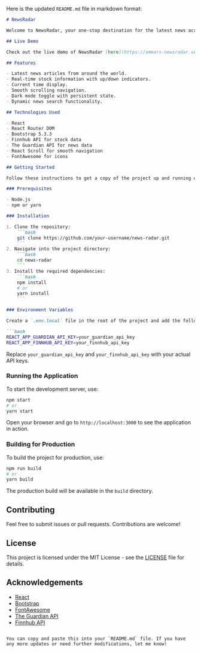 Here is the updated `README.md` file in markdown format:

```markdown
# NewsRadar

Welcome to NewsRadar, your one-stop destination for the latest news across the globe. This React-based web application provides up-to-date news and real-time stock information.

## Live Demo

Check out the live demo of NewsRadar [here](https://ammars-newsradar.vercel.app).

## Features

- Latest news articles from around the world.
- Real-time stock information with up/down indicators.
- Current time display.
- Smooth scrolling navigation.
- Dark mode toggle with persistent state.
- Dynamic news search functionality.

## Technologies Used

- React
- React Router DOM
- Bootstrap 5.3.3
- Finnhub API for stock data
- The Guardian API for news data
- React Scroll for smooth navigation
- FontAwesome for icons

## Getting Started

Follow these instructions to get a copy of the project up and running on your local machine for development and testing purposes.

### Prerequisites

- Node.js
- npm or yarn

### Installation

1. Clone the repository:
    ```bash
    git clone https://github.com/your-username/news-radar.git
    ```
2. Navigate into the project directory:
    ```bash
    cd news-radar
    ```
3. Install the required dependencies:
    ```bash
    npm install
    # or
    yarn install
    ```

### Environment Variables

Create a `.env.local` file in the root of the project and add the following environment variables:

```bash
REACT_APP_GUARDIAN_API_KEY=your_guardian_api_key
REACT_APP_FINNHUB_API_KEY=your_finnhub_api_key
```

Replace `your_guardian_api_key` and `your_finnhub_api_key` with your actual API keys.

### Running the Application

To start the development server, use:

```bash
npm start
# or
yarn start
```

Open your browser and go to `http://localhost:3000` to see the application in action.

### Building for Production

To build the project for production, use:

```bash
npm run build
# or
yarn build
```

The production build will be available in the `build` directory.

## Contributing

Feel free to submit issues or pull requests. Contributions are welcome!

## License

This project is licensed under the MIT License - see the [LICENSE](LICENSE) file for details.

## Acknowledgements

- [React](https://reactjs.org/)
- [Bootstrap](https://getbootstrap.com/)
- [FontAwesome](https://fontawesome.com/)
- [The Guardian API](https://open-platform.theguardian.com/)
- [Finnhub API](https://finnhub.io/)
```

You can copy and paste this into your `README.md` file. If you have any more updates or need further modifications, let me know!
